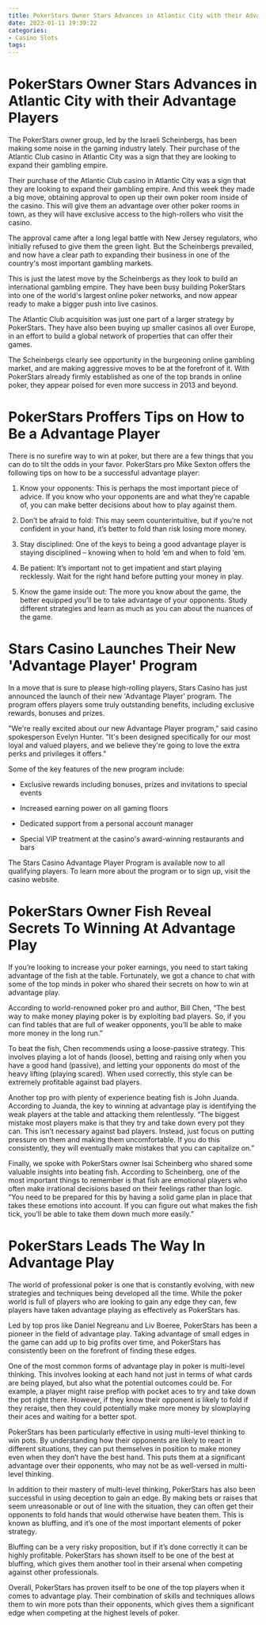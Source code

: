 ```yaml
---
title: PokerStars Owner Stars Advances in Atlantic City with their Advantage Players
date: 2023-01-11 19:39:22
categories:
- Casino Slots
tags:
---
```



#  PokerStars Owner Stars Advances in Atlantic City with their Advantage Players

The PokerStars owner group, led by the Israeli Scheinbergs, has been making some noise in the gaming industry lately. Their purchase of the Atlantic Club casino in Atlantic City was a sign that they are looking to expand their gambling empire.

Their purchase of the Atlantic Club casino in Atlantic City was a sign that they are looking to expand their gambling empire. And this week they made a big move, obtaining approval to open up their own poker room inside of the casino. This will give them an advantage over other poker rooms in town, as they will have exclusive access to the high-rollers who visit the casino.

The approval came after a long legal battle with New Jersey regulators, who initially refused to give them the green light. But the Scheinbergs prevailed, and now have a clear path to expanding their business in one of the country's most important gambling markets.

This is just the latest move by the Scheinbergs as they look to build an international gambling empire. They have been busy building PokerStars into one of the world's largest online poker networks, and now appear ready to make a bigger push into live casinos.

The Atlantic Club acquisition was just one part of a larger strategy by PokerStars. They have also been buying up smaller casinos all over Europe, in an effort to build a global network of properties that can offer their games.

The Scheinbergs clearly see opportunity in the burgeoning online gambling market, and are making aggressive moves to be at the forefront of it. With PokerStars already firmly established as one of the top brands in online poker, they appear poised for even more success in 2013 and beyond.

#  PokerStars Proffers Tips on How to Be a Advantage Player

There is no surefire way to win at poker, but there are a few things that you can do to tilt the odds in your favor. PokerStars pro Mike Sexton offers the following tips on how to be a successful advantage player:

1. Know your opponents: This is perhaps the most important piece of advice. If you know who your opponents are and what they’re capable of, you can make better decisions about how to play against them.

2. Don’t be afraid to fold: This may seem counterintuitive, but if you’re not confident in your hand, it’s better to fold than risk losing more money.

3. Stay disciplined: One of the keys to being a good advantage player is staying disciplined – knowing when to hold ‘em and when to fold ‘em.

4. Be patient: It’s important not to get impatient and start playing recklessly. Wait for the right hand before putting your money in play.

5. Know the game inside out: The more you know about the game, the better equipped you’ll be to take advantage of your opponents. Study different strategies and learn as much as you can about the nuances of the game.

#  Stars Casino Launches Their New 'Advantage Player' Program

In a move that is sure to please high-rolling players, Stars Casino has just announced the launch of their new 'Advantage Player' program. The program offers players some truly outstanding benefits, including exclusive rewards, bonuses and prizes.

"We're really excited about our new Advantage Player program," said casino spokesperson Evelyn Hunter. "It's been designed specifically for our most loyal and valued players, and we believe they're going to love the extra perks and privileges it offers."

Some of the key features of the new program include:

- Exclusive rewards including bonuses, prizes and invitations to special events

- Increased earning power on all gaming floors

- Dedicated support from a personal account manager

- Special VIP treatment at the casino's award-winning restaurants and bars

The Stars Casino Advantage Player Program is available now to all qualifying players. To learn more about the program or to sign up, visit the casino website.

#  PokerStars Owner Fish Reveal Secrets To Winning At Advantage Play

If you’re looking to increase your poker earnings, you need to start taking advantage of the fish at the table. Fortunately, we got a chance to chat with some of the top minds in poker who shared their secrets on how to win at advantage play.

According to world-renowned poker pro and author, Bill Chen, “The best way to make money playing poker is by exploiting bad players. So, if you can find tables that are full of weaker opponents, you’ll be able to make more money in the long run.”

To beat the fish, Chen recommends using a loose-passive strategy. This involves playing a lot of hands (loose), betting and raising only when you have a good hand (passive), and letting your opponents do most of the heavy lifting (playing scared). When used correctly, this style can be extremely profitable against bad players.

Another top pro with plenty of experience beating fish is John Juanda. According to Juanda, the key to winning at advantage play is identifying the weak players at the table and attacking them relentlessly. “The biggest mistake most players make is that they try and take down every pot they can. This isn’t necessary against bad players. Instead, just focus on putting pressure on them and making them uncomfortable. If you do this consistently, they will eventually make mistakes that you can capitalize on.”

Finally, we spoke with PokerStars owner Isai Scheinberg who shared some valuable insights into beating fish. According to Scheinberg, one of the most important things to remember is that fish are emotional players who often make irrational decisions based on their feelings rather than logic. “You need to be prepared for this by having a solid game plan in place that takes these emotions into account. If you can figure out what makes the fish tick, you’ll be able to take them down much more easily.”

#  PokerStars Leads The Way In Advantage Play

The world of professional poker is one that is constantly evolving, with new strategies and techniques being developed all the time. While the poker world is full of players who are looking to gain any edge they can, few players have taken advantage playing as effectively as PokerStars has.

Led by top pros like Daniel Negreanu and Liv Boeree, PokerStars has been a pioneer in the field of advantage play. Taking advantage of small edges in the game can add up to big profits over time, and PokerStars has consistently been on the forefront of finding these edges.

One of the most common forms of advantage play in poker is multi-level thinking. This involves looking at each hand not just in terms of what cards are being played, but also what the potential outcomes could be. For example, a player might raise preflop with pocket aces to try and take down the pot right there. However, if they know their opponent is likely to fold if they reraise, then they could potentially make more money by slowplaying their aces and waiting for a better spot.

PokerStars has been particularly effective in using multi-level thinking to win pots. By understanding how their opponents are likely to react in different situations, they can put themselves in position to make money even when they don’t have the best hand. This puts them at a significant advantage over their opponents, who may not be as well-versed in multi-level thinking.

In addition to their mastery of multi-level thinking, PokerStars has also been successful in using deception to gain an edge. By making bets or raises that seem unreasonable or out of line with the situation, they can often get their opponents to fold hands that would otherwise have beaten them. This is known as bluffing, and it’s one of the most important elements of poker strategy.

Bluffing can be a very risky proposition, but if it’s done correctly it can be highly profitable. PokerStars has shown itself to be one of the best at bluffing, which gives them another tool in their arsenal when competing against other professionals.

Overall, PokerStars has proven itself to be one of the top players when it comes to advantage play. Their combination of skills and techniques allows them to win more pots than their opponents, which gives them a significant edge when competing at the highest levels of poker.